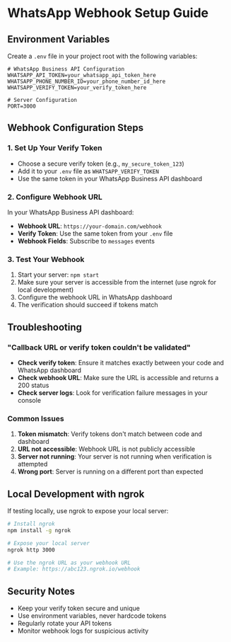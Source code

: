# WhatsApp Webhook Setup Guide

## Environment Variables

Create a `.env` file in your project root with the following variables:

```env
# WhatsApp Business API Configuration
WHATSAPP_API_TOKEN=your_whatsapp_api_token_here
WHATSAPP_PHONE_NUMBER_ID=your_phone_number_id_here
WHATSAPP_VERIFY_TOKEN=your_verify_token_here

# Server Configuration
PORT=3000
```

## Webhook Configuration Steps

### 1. Set Up Your Verify Token
- Choose a secure verify token (e.g., `my_secure_token_123`)
- Add it to your `.env` file as `WHATSAPP_VERIFY_TOKEN`
- Use the same token in your WhatsApp Business API dashboard

### 2. Configure Webhook URL
In your WhatsApp Business API dashboard:
- **Webhook URL**: `https://your-domain.com/webhook`
- **Verify Token**: Use the same token from your `.env` file
- **Webhook Fields**: Subscribe to `messages` events

### 3. Test Your Webhook
1. Start your server: `npm start`
2. Make sure your server is accessible from the internet (use ngrok for local development)
3. Configure the webhook URL in WhatsApp dashboard
4. The verification should succeed if tokens match

## Troubleshooting

### "Callback URL or verify token couldn't be validated"
- **Check verify token**: Ensure it matches exactly between your code and WhatsApp dashboard
- **Check webhook URL**: Make sure the URL is accessible and returns a 200 status
- **Check server logs**: Look for verification failure messages in your console

### Common Issues
1. **Token mismatch**: Verify tokens don't match between code and dashboard
2. **URL not accessible**: Webhook URL is not publicly accessible
3. **Server not running**: Your server is not running when verification is attempted
4. **Wrong port**: Server is running on a different port than expected

## Local Development with ngrok

If testing locally, use ngrok to expose your local server:

```bash
# Install ngrok
npm install -g ngrok

# Expose your local server
ngrok http 3000

# Use the ngrok URL as your webhook URL
# Example: https://abc123.ngrok.io/webhook
```

## Security Notes
- Keep your verify token secure and unique
- Use environment variables, never hardcode tokens
- Regularly rotate your API tokens
- Monitor webhook logs for suspicious activity 